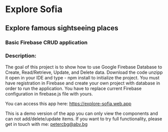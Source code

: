 # Explore Sofia
## Explore famous sightseeing places
### Basic Firebase CRUD application

### Description:
The goal of this project is to show how to use Google Firebase Database to Create, Read/Retrieve, Update, and Delete data.
Download the code unzipp it open in your IDE and type - npm install to initialize the project. You must have registration in Firebase and create your own project with database in order to run the application. You have to replace current Firebase configuration in firebase.js file with yours.

You can access this app here: https://explore-sofia.web.app

This is a demo version of the app you can only view the components and can not add/delete/update items.
If you want to try full functionality, please get in touch with me: petercbg@abv.bg